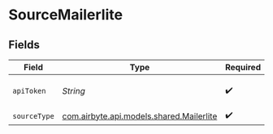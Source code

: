 # SourceMailerlite


## Fields

| Field                                                                                          | Type                                                                                           | Required                                                                                       | Description                                                                                    |
| ---------------------------------------------------------------------------------------------- | ---------------------------------------------------------------------------------------------- | ---------------------------------------------------------------------------------------------- | ---------------------------------------------------------------------------------------------- |
| `apiToken`                                                                                     | *String*                                                                                       | :heavy_check_mark:                                                                             | Your API Token. See <a href="https://developers.mailerlite.com/docs/#authentication">here</a>. |
| `sourceType`                                                                                   | [com.airbyte.api.models.shared.Mailerlite](../../models/shared/Mailerlite.md)                  | :heavy_check_mark:                                                                             | N/A                                                                                            |